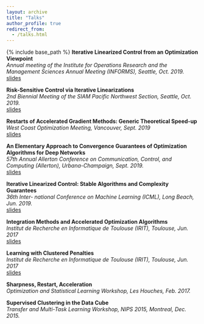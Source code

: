 ```yaml
---
layout: archive
title: "Talks"
author_profile: true
redirect_from:
  - /talks.html
---
```


{% include base_path %}
**Iterative Linearized Control from an Optimization Viewpoint**    
*Annual meeting of the Institute for Operations Research and the Management Sciences Annual Meeting (INFORMS),
Seattle, Oct. 2019.*  
[slides](files/informs.pdf)

**Risk-Sensitive Control via Iterative Linearizations**  
*2nd Biennial Meeting of the SIAM
Pacific Northwest Section, Seattle, Oct. 2019.*  
[slides](files/siam_pnw.pdf)

**Restarts of Accelerated Gradient Methods: Generic Theoretical Speed-up**  
*West Coast Optimization Meeting, Vancouver, Sept. 2019*  
[slides](files/wcom.pdf)

**An Elementary Approach to Convergence Guarantees of Optimization Algorithms for
Deep Networks**  
*57th Annual Allerton Conference on Communication, Control, and
Computing (Allerton), Urbana-Champaign, Sept. 2019.*  
[slides](files/allerton.pdf)

**Iterative Linearized Control: Stable Algorithms and Complexity Guarantees**  
*36th Inter-
national Conference on Machine Learning (ICML), Long Beach, Jun. 2019.*  
[slides](files/icml.pdf)

**Integration Methods and Accelerated Optimization Algorithms**  
*Institut de Recherche en
Informatique de Toulouse (IRIT), Toulouse, Jun. 2017*  
[slides](files/irit_integration.pdf)

**Learning with Clustered Penalties**  
*Institut de Recherche en
Informatique de Toulouse (IRIT), Toulouse, Jun.  2017*  
[slides](files/irit_clustered_learning.pdf)

**Sharpness, Restart, Acceleration**  
*Optimization and Statistical Learning Workshop, Les Houches, Feb. 2017.*

**Supervised Clustering in the Data Cube**  
*Transfer and Multi-Task Learning Workshop, NIPS 2015, Montreal, Dec. 2015.*
